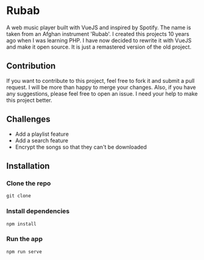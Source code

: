 # Rubab

A web music player built with VueJS and inspired by Spotify. The name is taken from an Afghan instrument 'Rubab'. I created this projects 10 years ago when I was learning PHP. I have now decided to rewrite it with VueJS and make it open source. It is just a remastered version of the old project.

## Contribution 

If you want to contribute to this project, feel free to fork it and submit a pull request. I will be more than happy to merge your changes. Also, if you have any suggestions, please feel free to open an issue. I need your help to make this project better.

## Challenges

- Add a playlist feature
- Add a search feature
- Encrypt the songs so that they can't be downloaded





## Installation

### Clone the repo
```console
git clone
```

### Install dependencies
```console
npm install
```

### Run the app
```console
npm run serve
```
